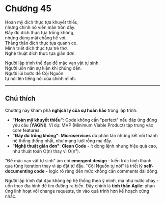 # Chương 45  

Hoàn mỹ đích thực tựa khuyết thiếu,  
nhưng chính nó viên mãn tròn đầy.  
Đầy đủ đích thực tựa trống không,  
nhưng dùng mãi chẳng hề vơi.  
Thẳng thắn đích thực tựa quanh co.  
Minh triết đích thực tựa trẻ thơ.  
Nghệ thuật đích thực tựa giản đơn.  

Người lập trình thể đạo để mặc vạn vật tự sinh.  
Người uốn nắn sự kiện khi chúng đến.  
Người lùi bước để Cội Nguồn  
tự nói lên tiếng nói của chính mình.  

---

## Chú thích  

Chương này khám phá **nghịch lý của sự hoàn hảo** trong lập trình:  
- **"Hoàn mỹ khuyết thiếu"**: Code không cần "perfect" nếu đáp ứng đúng yêu cầu (**YAGNI**). Ví dụ: MVP (Minimum Viable Product) tập trung vào core features.  
- **"Đầy đủ trống không"**: **Microservices** dù phân tán nhưng kết nối thành hệ thống thống nhất, như mạng lưới rỗng mà đầy.  
- **"Nghệ thuật giản đơn"**: **Clean Code** - ít dòng lệnh nhưng hiệu quả cao, như thuật toán O(n) thay vì O(n²).  

"Để mặc vạn vật tự sinh" ám chỉ **emergent design** - kiến trúc hình thành qua từng iteration thay vì áp đặt từ đầu. "Cội Nguồn tự nói" là triết lý **self-documenting code** - logic rõ ràng đến mức không cần comments dài dòng.  

Người lập trình đạt đạo không ép hệ thống theo ý mình, mà như nước chảy - uốn theo địa hình để tìm đường ra biển. Đây chính là **tinh thần Agile**: phản ứng linh hoạt với change requests, tin vào quá trình hơn kế hoạch cứng nhắc.